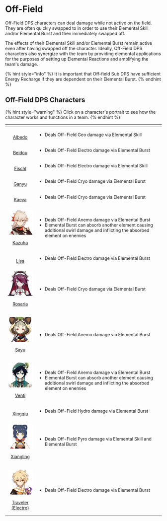 # Off-Field

Off-Field DPS characters can deal damage while not active on the field. They are often quickly swapped to in order to use their Elemental Skill and/or Elemental Burst and then immediately swapped off.

The effects of their Elemental Skill and/or Elemental Burst remain active even after having swapped off the character. Ideally, Off-Field DPS characters also synergize with the team by providing elemental applications for the purposes of setting up Elemental Reactions and amplifying the team's damage.

{% hint style="info" %}
It is important that Off-field Sub DPS have sufficient Energy Recharge if they are dependent on their Elemental Burst.
{% endhint %}

## Off-Field DPS Characters

{% hint style="warning" %}
Click on a character's portrait to see how the character works and functions in a team.
{% endhint %}

<table>
  <thead>
    <tr>
      <th style="text-align:center"></th>
      <th style="text-align:left"></th>
    </tr>
  </thead>
  <tbody>
    <tr>
      <td style="text-align:center">&#x200B;<a href="../../characters/geo/albedo.md"><img src="https://firebasestorage.googleapis.com/v0/b/gitbook-28427.appspot.com/o/assets%2F-MW6Wy1uez9Det_qarNh%2F-MWzu4MJVssMKlGqBlrA%2F-MX-0czX85U1k8xt_zEx%2Fui_avataricon_albedo.png?alt=media&amp;token=34cf2f2d-2d69-4f10-99a8-db032d62ddec" alt/> <br />Albedo</a>
      </td>
      <td style="text-align:left">
        <ul>
          <li>Deals Off-Field Geo damage via Elemental Skill</li>
        </ul>
      </td>
    </tr>
    <tr>
      <td style="text-align:center">&#x200B;<a href="../../characters/electro/beidou.md"><img src="https://firebasestorage.googleapis.com/v0/b/gitbook-28427.appspot.com/o/assets%2F-MW6Wy1uez9Det_qarNh%2F-MXIGQrLbl2w5SJQB52E%2F-MXIHHGNDrwWxA0OuLku%2Fui_avataricon_beidou.png?alt=media&amp;token=728f8352-bbf8-4969-9fc2-cd1d8eb00fea" alt/> <br />Beidou</a>
      </td>
      <td style="text-align:left">
        <ul>
          <li>Deals Off-Field Electro damage via Elemental Burst</li>
        </ul>
      </td>
    </tr>
    <tr>
      <td style="text-align:center">&#x200B;<a href="../../characters/electro/fischl.md"><img src="https://firebasestorage.googleapis.com/v0/b/gitbook-28427.appspot.com/o/assets%2F-MW6Wy1uez9Det_qarNh%2F-MXIGQrLbl2w5SJQB52E%2F-MXIHD14TPFP_1PmRZ0q%2Fui_avataricon_fischl.png?alt=media&amp;token=26cd3632-b98b-47df-9643-90061405a206" alt/> <br />Fischl</a>
      </td>
      <td style="text-align:left">
        <ul>
          <li>Deals Off-Field Electro damage via Elemental Skill</li>
        </ul>
      </td>
    </tr>
    <tr>
      <td style="text-align:center">&#x200B;<a href="../../characters/cryo/ganyu.md"><img src="https://firebasestorage.googleapis.com/v0/b/gitbook-28427.appspot.com/o/assets%2F-MW6Wy1uez9Det_qarNh%2F-MWkAe-mYUGSFHgdTrPN%2F-MWkPoHRg9IaUi4Fb56g%2Fui_avataricon_ganyu.png?alt=media&amp;token=21a847a5-4bc0-4d47-9eff-3c81b6c7fb5a" alt/> <br />Ganyu</a>
      </td>
      <td style="text-align:left">
        <ul>
          <li>Deals Off-Field Cryo damage via Elemental Burst</li>
        </ul>
      </td>
    </tr>
    <tr>
      <td style="text-align:center">&#x200B;<a href="../../characters/cryo/kaeya.md"><img src="https://firebasestorage.googleapis.com/v0/b/gitbook-28427.appspot.com/o/assets%2F-MW6Wy1uez9Det_qarNh%2F-MXIGQrLbl2w5SJQB52E%2F-MXIHZ6U04ey5Rur71hN%2Fui_avataricon_kaeya.png?alt=media&amp;token=dcecfdc4-99a6-4f01-91e6-f23248169cad" alt/> <br />Kaeya</a>
      </td>
      <td style="text-align:left">
        <ul>
          <li>Deals Off-Field Cryo damage via Elemental Burst</li>
        </ul>
      </td>
    </tr>
    <tr>
      <td style="text-align:center">
        <p><a href="../../characters/anemo/kazuha.md"><img src="../../.gitbook/assets/ui_avataricon_kazuha.png" alt/> </a>
        </p>
        <p><a href="../../characters/anemo/kazuha.md">Kazuha</a>
        </p>
      </td>
      <td style="text-align:left">
        <ul>
          <li>Deals Off-Field Anemo damage via Elemental Burst</li>
          <li>Elemental Burst can absorb another element causing additional swirl damage
            and inflicting the absorbed element on enemies</li>
        </ul>
      </td>
    </tr>
    <tr>
      <td style="text-align:center">&#x200B;<a href="../../characters/electro/lisa.md"><img src="https://firebasestorage.googleapis.com/v0/b/gitbook-28427.appspot.com/o/assets%2F-MW6Wy1uez9Det_qarNh%2F-MXJWM35swXZoWarquTH%2F-MXJWQ0k1rpvO_hstPN-%2Fui_avataricon_lisa.png?alt=media&amp;token=3b3a2c75-6137-479b-bb13-355813b0d6ee" alt/> <br />Lisa</a>
      </td>
      <td style="text-align:left">
        <ul>
          <li>Deals Off-Field Electro damage via Elemental Burst</li>
        </ul>
      </td>
    </tr>
    <tr>
      <td style="text-align:center">
        <p><a href="../../characters/cryo/rosaria.md"><img src="../../.gitbook/assets/ui_avataricon_rosaria.png" alt/> </a>
        </p>
        <p><a href="../../characters/cryo/rosaria.md">Rosaria</a>
        </p>
      </td>
      <td style="text-align:left">
        <ul>
          <li>Deals Off-Field Cryo damage via Elemental Burst</li>
        </ul>
      </td>
    </tr>
    <tr>
      <td style="text-align:center">
        <p><a href="../../characters/anemo/sayu.md"><img src="../../.gitbook/assets/ui_avataricon_sayu.png" alt/> </a>
        </p>
        <p><a href="../../characters/anemo/sayu.md">Sayu</a>
        </p>
      </td>
      <td style="text-align:left">
        <ul>
          <li>Deals Off-Field Anemo damage via Elemental Burst</li>
        </ul>
      </td>
    </tr>
    <tr>
      <td style="text-align:center">
        <p><a href="../../characters/anemo/venti.md"><img src="../../.gitbook/assets/ui_avataricon_venti.png" alt/> </a>
        </p>
        <p><a href="../../characters/anemo/venti.md">Venti</a>
        </p>
      </td>
      <td style="text-align:left">
        <ul>
          <li>Deals Off-Field Anemo damage via Elemental Burst</li>
          <li>Elemental Burst can absorb another element causing additional swirl damage
            and inflicting the absorbed element on enemies</li>
        </ul>
      </td>
    </tr>
    <tr>
      <td style="text-align:center">&#x200B;<a href="../../characters/hydro/xingqiu.md"><img src="https://firebasestorage.googleapis.com/v0/b/gitbook-28427.appspot.com/o/assets%2F-MW6Wy1uez9Det_qarNh%2F-MXDW0jKmBE8-chCwE_Q%2F-MXDx33PgQ79TeqSJuyX%2Fui_avataricon_xingqiu.png?alt=media&amp;token=04731b05-e33e-4470-856a-b76b06628c72" alt/> <br />Xingqiu</a>
      </td>
      <td style="text-align:left">
        <p></p>
        <ul>
          <li>Deals Off-Field Hydro damage via Elemental Burst</li>
        </ul>
      </td>
    </tr>
    <tr>
      <td style="text-align:center">
        <p><a href="../../characters/pyro/xiangling.md"><img src="../../.gitbook/assets/ui_avataricon_xiangling.png" alt/> </a>
        </p>
        <p><a href="../../characters/pyro/xiangling.md">Xiangling</a>
        </p>
      </td>
      <td style="text-align:left">
        <p></p>
        <ul>
          <li>Deals Off-Field Pyro damage via Elemental Skill and Elemental Burst</li>
        </ul>
      </td>
    </tr>
    <tr>
      <td style="text-align:center">
        <p><a href="../../characters/electro/traveler-electro.md"><img src="../../.gitbook/assets/ui_avataricon_aether_electro.png" alt/> </a>
        </p>
        <p><a href="../../characters/electro/traveler-electro.md">Traveler (Electro)</a>
        </p>
      </td>
      <td style="text-align:left">
        <ul>
          <li>Deals Off-Field Electro damage via Elemental Burst</li>
        </ul>
      </td>
    </tr>
  </tbody>
</table>

